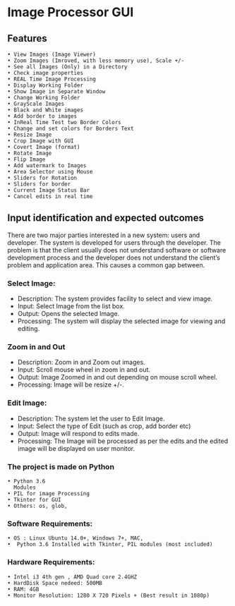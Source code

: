# Image Processor GUI

## Features
    • View Images (Image Viewer)
    • Zoom Images (Imroved, with less memory use), Scale +/-
    • See all Images (Only) in a Directory
    • Check image properties
    • REAL Time Image Processing
    • Display Working Folder
    • Show Image in Separate Window
    • Change Working Folder
    • GrayScale Images
    • Black and White images
    • Add border to images
    • InReal Time Test two Border Colors
    • Change and set colors for Borders Text
    • Resize Image
    • Crop Image with GUI
    • Covert Image (format)
    • Rotate Image
    • Flip Image
    • Add watermark to Images
    • Area Selector using Mouse
    • Sliders for Rotation
    • Sliders for border
    • Current Image Status Bar
    • Cancel edits in real time
## Input identification and expected outcomes

There are two major parties interested in a new system: users and developer. The system is developed for users through the developer. The problem is that the client usually does not understand software or software development process and the developer does not understand the client’s problem and application area. This causes a common gap between. 

### Select Image:
- Description: The system provides facility to select and view image.
- Input:  Select Image from the list box.
- Output: Opens the selected Image.
- Processing: The system will display the selected image for viewing and editing.


### Zoom in and Out
- Description:  Zoom in and Zoom out images.
- Input: Scroll mouse wheel in zoom in and out.
- Output: Image Zoomed in and out depending on mouse scroll wheel.
- Processing: Image will be resize +/-.


### Edit Image:
- Description: The system let the user to Edit Image.
- Input:  Select the type of Edit (such as crop, add border etc)
- Output:  Image will respond to edits made.
- Processing: The Image will be processed as per the edits and the edited image will be displayed on user monitor.






### The project is made on Python

    • Python 3.6
      Modules
    • PIL for image Processing
    • Tkinter for GUI
    • Others: os, glob,


### Software Requirements:
    • OS : Linux Ubuntu 14.0+, Windows 7+, MAC,
    •  Python 3.6 Installed with Tkinter, PIL modules (most included)

### Hardware Requirements:
    • Intel i3 4th gen , AMD Quad core 2.4GHZ
    • HardDisk Space nedeed: 500MB
    • RAM: 4GB
    • Monitor Resolution: 1280 X 720 Pixels + (Best result in 1080p)

